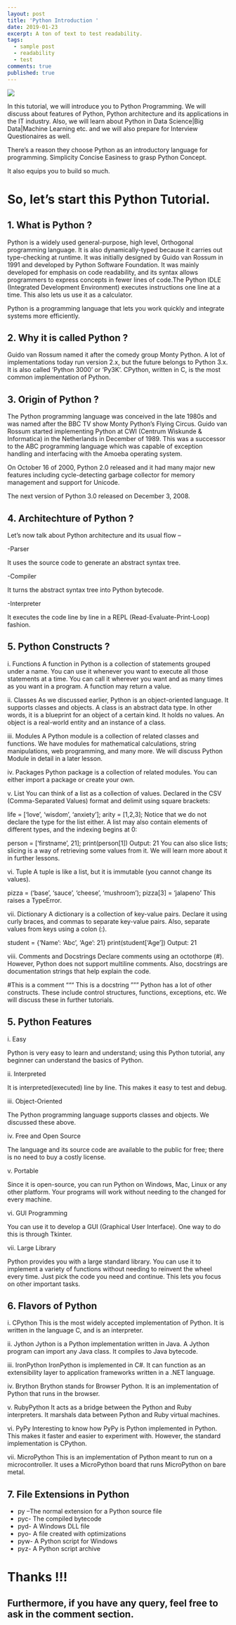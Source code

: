 ```yaml
---
layout: post
title: 'Python Introduction '
date: 2019-01-23
excerpt: A ton of text to test readability.
tags:
  - sample post
  - readability
  - test
comments: true
published: true
---
```


![](../imgs/python_logo.L.png)

In this tutorial, we will introduce you to Python Programming. We will discuss about features of Python, Python architecture and its applications in the IT industry. Also, we will learn about Python in Data Science|Big Data|Machine Learning etc. and we will also prepare for Interview Questionaires as well.

There’s a reason they choose Python as an introductory language for programming. 
Simplicity 
Concise
Easiness to grasp Python Concept. 

It also equips you to build so much.

#                               So, let’s start this Python Tutorial.

## 1. What is Python ?

Python is a widely used general-purpose, high level, Orthogonal programming language. It is also dynamically-typed because it carries out type-checking at runtime. It was initially designed by Guido van Rossum in 1991 and developed by Python Software Foundation. It was mainly developed for emphasis on code readability, and its syntax allows programmers to express concepts in fewer lines of code.The Python IDLE (Integrated Development Environment) executes instructions one line at a time. This also lets us use it as a calculator.

Python is a programming language that lets you work quickly and integrate systems more efficiently.

## 2. Why it is called Python ?

Guido van Rossum named it after the comedy group Monty Python. A lot of implementations today run version 2.x, but the future belongs to Python 3.x. It is also called ‘Python 3000’ or ‘Py3K’. CPython, written in C, is the most common implementation of Python.

## 3. Origin of Python ?

The Python programming language was conceived in the late 1980s and was named after the BBC TV show Monty Python’s Flying Circus. Guido van Rossum started implementing Python at CWI (Centrum Wiskunde & Informatica) in the Netherlands in December of 1989. This was a successor to the ABC programming language which was capable of exception handling and interfacing with the Amoeba operating system.

On October 16 of 2000, Python 2.0 released and it had many major new features including cycle-detecting garbage collector for memory management and support for Unicode.

The next version of Python 3.0 released on December 3, 2008.

## 4. Architechture of Python ?

Let’s now talk about Python architecture and its usual flow –

-Parser

It uses the source code to generate an abstract syntax tree.

-Compiler

It turns the abstract syntax tree into Python bytecode.

-Interpreter

It executes the code line by line in a REPL (Read-Evaluate-Print-Loop) fashion. 

## 5. Python Constructs ?

i. Functions
A function in Python is a collection of statements grouped under a name. You can use it whenever you want to execute all those statements at a time. You can call it wherever you want and as many times as you want in a program. A function may return a value.

ii. Classes
As we discussed earlier, Python is an object-oriented language. It supports classes and objects. A class is an abstract data type. In other words, it is a blueprint for an object of a certain kind. It holds no values. An object is a real-world entity and an instance of a class.

iii. Modules
A Python module is a collection of related classes and functions. We have modules for mathematical calculations, string manipulations, web programming, and many more. We will discuss Python Module in detail in a later lesson.

iv. Packages
Python package is a collection of related modules. You can either import a package or create your own.

v. List
You can think of a list as a collection of values. Declared in the CSV (Comma-Separated Values) format and delimit using square brackets:

life = [‘love’, ‘wisdom’, ‘anxiety’];
arity = [1,2,3];
Notice that we do not declare the type for the list either. A list may also contain elements of different types, and the indexing begins at 0:

person = [‘firstname’, 21];
print(person[1])
Output: 21
You can also slice lists; slicing is a way of retrieving some values from it. We will learn more about it in further lessons.

vi. Tuple
A tuple is like a list, but it is immutable (you cannot change its values).

pizza = (‘base’, ‘sauce’, ‘cheese’, ‘mushroom’);
pizza[3] = ‘jalapeno’
This raises a TypeError.

vii. Dictionary
A dictionary is a collection of key-value pairs. Declare it using curly braces, and commas to separate key-value pairs. Also, separate values from keys using a colon (:).

student = {‘Name’: ‘Abc’, ‘Age’: 21}
print(student[‘Age’])
Output: 21

viii. Comments and Docstrings
Declare comments using an octothorpe (#). However, Python does not support multiline comments. Also, docstrings are documentation strings that help explain the code.

#This is a comment
“““
This is a docstring
”””
Python has a lot of other constructs. These include control structures, functions, exceptions, etc. We will discuss these in further tutorials.

## 5. Python Features

i. Easy

Python is very easy to learn and understand; using this Python tutorial, any beginner can understand the basics of Python.

ii. Interpreted

It is interpreted(executed) line by line. This makes it easy to test and debug.

iii. Object-Oriented

The Python programming language supports classes and objects. We discussed these above.

iv. Free and Open Source

The language and its source code are available to the public for free; there is no need to buy a costly license.

v. Portable

Since it is open-source, you can run Python on Windows, Mac, Linux or any other platform. Your programs will work without needing to the changed for every machine.

vi. GUI Programming

You can use it to develop a GUI (Graphical User Interface). One way to do this is through Tkinter.

vii. Large Library

Python provides you with a large standard library. You can use it to implement a variety of functions without needing to reinvent the wheel every time. Just pick the code you need and continue. This lets you focus on other important tasks.

## 6. Flavors of Python

i. CPython
This is the most widely accepted implementation of Python. It is written in the language C, and is an interpreter.

ii. Jython
Jython is a Python implementation written in Java. A Jython program can import any Java class. It compiles to Java bytecode.

iii. IronPython
IronPython is implemented in C#. It can function as an extensibility layer to application frameworks written in a .NET language.

iv. Brython
Brython stands for Browser Python. It is an implementation of Python that runs in the browser.

v. RubyPython
It acts as a bridge between the Python and Ruby interpreters. It marshals data between Python and Ruby virtual machines.

vi. PyPy
Interesting to know how PyPy is Python implemented in Python. This makes it faster and easier to experiment with. However, the standard implementation is CPython.

vii. MicroPython
This is an implementation of Python meant to run on a microcontroller. It uses a MicroPython board that runs MicroPython on bare metal.

## 7. File Extensions in Python

- py –The normal extension for a Python source file
- pyc- The compiled bytecode
- pyd- A Windows DLL file
- pyo- A file created with optimizations
- pyw- A Python script for Windows
- pyz- A Python script archive


# Thanks !!!

## Furthermore, if you have any query, feel free to ask in the comment section.
